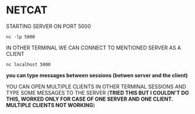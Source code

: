 # NETCAT

STARTING SERVER ON PORT 5000

```
nc -lp 5000
```

IN OTHER TERMINAL WE CAN CONNECT TO MENTIONED SERVER AS A CLIENT

```
nc localhost 5000
```

**you can type messages between sessions (betwen server and the client)**

YOU CAN OPEN MULTIPLE CLIENTS IN OTHER TERMINAL SESSIONS AND TYPE SOME MESSAGES TO THE SERVER (**TRIED THIS BUT I COULDN'T DO THIS, WORKED ONLY FOR CASE OF ONE SERVER AND ONE CLIENT. MULTIPLE CLIENTS NOT WORKING**)